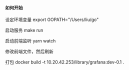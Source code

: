#### 如何开始

设定环境变量
export GOPATH="/Users/liu/go"

启动服务
make run

启动前端监听
yarn watch

修改前端文件，然后刷新
<!-- search.kiosk = 'tv'; -->
打包
docker build -t 10.20.42.253/library/grafana:dev-0.1 .
